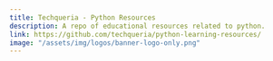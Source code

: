 ```yaml
---
title: Techqueria - Python Resources
description: A repo of educational resources related to python.
link: https://github.com/techqueria/python-learning-resources/
image: "/assets/img/logos/banner-logo-only.png"
---
```

